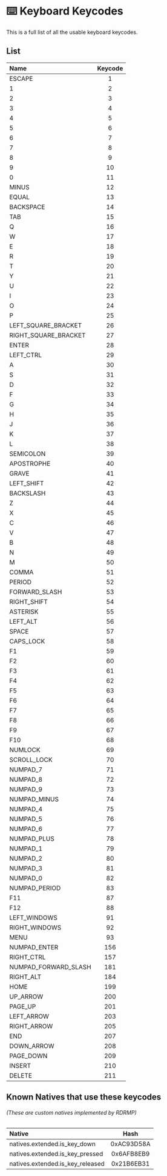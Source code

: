 # ⌨️ Keyboard Keycodes

This is a full list of all the usable keyboard keycodes.

## List
| Name | Keycode |
| :---------------------------- | :------: |
| ESCAPE | 1 |
| 1 | 2 |
| 2 | 3 |
| 3 | 4 |
| 4 | 5 |
| 5 | 6 |
| 6 | 7 |
| 7 | 8 |
| 8 | 9 |
| 9 | 10 |
| 0 | 11 |
| MINUS | 12 |
| EQUAL | 13 |
| BACKSPACE | 14 |
| TAB | 15 |
| Q | 16 |
| W | 17 |
| E | 18 |
| R | 19 |
| T | 20 |
| Y | 21 |
| U | 22 |
| I | 23 |
| O | 24 |
| P | 25 |
| LEFT_SQUARE_BRACKET | 26 |
| RIGHT_SQUARE_BRACKET | 27 |
| ENTER | 28 |
| LEFT_CTRL | 29 |
| A | 30 |
| S | 31 |
| D | 32 |
| F | 33 |
| G | 34 |
| H | 35 |
| J | 36 |
| K | 37 |
| L | 38 |
| SEMICOLON | 39 |
| APOSTROPHE | 40 |
| GRAVE | 41 |
| LEFT_SHIFT | 42 |
| BACKSLASH | 43 |
| Z | 44 |
| X | 45 |
| C | 46 |
| V | 47 |
| B | 48 |
| N | 49 |
| M | 50 |
| COMMA | 51 |
| PERIOD | 52 |
| FORWARD_SLASH | 53 |
| RIGHT_SHIFT | 54 |
| ASTERISK | 55 |
| LEFT_ALT | 56 |
| SPACE | 57 |
| CAPS_LOCK | 58 |
| F1 | 59 |
| F2 | 60 |
| F3 | 61 |
| F4 | 62 |
| F5 | 63 |
| F6 | 64 |
| F7 | 65 |
| F8 | 66 |
| F9 | 67 |
| F10 | 68 |
| NUMLOCK | 69 |
| SCROLL_LOCK | 70 |
| NUMPAD_7 | 71 |
| NUMPAD_8 | 72 |
| NUMPAD_9 | 73 |
| NUMPAD_MINUS | 74 |
| NUMPAD_4 | 75 |
| NUMPAD_5 | 76 |
| NUMPAD_6 | 77 |
| NUMPAD_PLUS | 78 |
| NUMPAD_1 | 79 |
| NUMPAD_2 | 80 |
| NUMPAD_3 | 81 |
| NUMPAD_0 | 82 |
| NUMPAD_PERIOD | 83 |
| F11 | 87 |
| F12 | 88 |
| LEFT_WINDOWS | 91 |
| RIGHT_WINDOWS | 92 |
| MENU | 93 |
| NUMPAD_ENTER | 156 |
| RIGHT_CTRL | 157 |
| NUMPAD_FORWARD_SLASH | 181 |
| RIGHT_ALT | 184 |
| HOME | 199 |
| UP_ARROW | 200 |
| PAGE_UP | 201 |
| LEFT_ARROW | 203 |
| RIGHT_ARROW | 205 |
| END | 207 |
| DOWN_ARROW | 208 |
| PAGE_DOWN | 209 |
| INSERT | 210 |
| DELETE | 211 |

## Known Natives that use these keycodes
###### (These are custom natives implemented by RDRMP)

| Native | Hash |
| :------------ | :------------: |
| natives.extended.is_key_down | 0xAC93D58A |
| natives.extended.is_key_pressed | 0x6AFB8EB9 |
| natives.extended.is_key_released | 0x21B6EB31 |